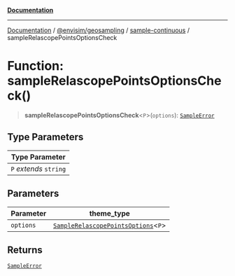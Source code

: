 [**Documentation**](../../../../README.md)

---

[Documentation](../../../../README.md) / [@envisim/geosampling](../../README.md) / [sample-continuous](../README.md) / sampleRelascopePointsOptionsCheck

# Function: sampleRelascopePointsOptionsCheck()

> **sampleRelascopePointsOptionsCheck**\<`P`\>(`options`): [`SampleError`](../../errors/type-aliases/SampleError.md)

## Type Parameters

| Type Parameter         |
| ---------------------- |
| `P` _extends_ `string` |

## Parameters

| Parameter | theme_type                                                                             |
| --------- | -------------------------------------------------------------------------------------- |
| `options` | [`SampleRelascopePointsOptions`](../interfaces/SampleRelascopePointsOptions.md)\<`P`\> |

## Returns

[`SampleError`](../../errors/type-aliases/SampleError.md)
